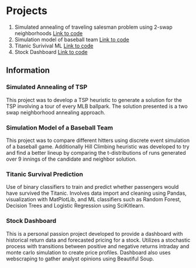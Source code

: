 # Projects
1. Simulated annealing of traveling salesman problem using 2-swap neighborhoods [Link to code](https://github.com/drejeski/projects/blob/main/TSP%20Simulated%20Annealing)
2. Simulation model of baseball team [Link to code](https://github.com/drejeski/projects/blob/main/Baseball%20Simulation)
3. Titanic Surivival ML [Link to code](https://github.com/drejeski/projects/blob/main/Titanic%20ML)
4. Stock Dashboard [Link to code](https://github.com/drejeski/projects/blob/main/Stock%20Dashboard) 

## Information

### Simulated Annealing of TSP
This project was to develop a TSP heuristic to generate a solution for the TSP involving a tour of every MLB ballpark. The solution presented is a two swap neighborhood annealing approach. 

### Simulation Model of a Baseball Team
This project was to compare different hitters using discrete event simulation of a baseball game. Additionally Hill Climbing heuristic was developed to try and find a better lineup by comparing the t-distributions of runs generated over 9 innings of the candidate and neighbor solution. 

### Titanic Survival Prediction
Use of binary classifiers to train and predict whether passengers would have survived the Titanic. Involves data import and cleaning using Pandas, visualization with MatPlotLib,  and ML classifiers such as Random Forest, Decision Trees and Logistic Regression using SciKitlearn.

### Stock Dashboard
This is a personal passion project developed to provide a dashboard with historical return data and forecasted pricing for a stock. Utilizes a stochastic process with transitions between positive and negative returns intraday and monte carlo simulation to create price profiles. Dashboard also uses webscraping to gather analyst opinions using Beautiful Soup. 
